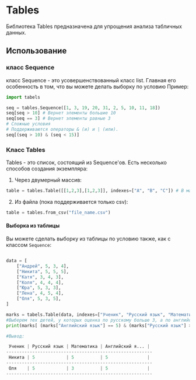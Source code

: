 # Tables
Библиотека Tables предназначена для упрощения анализа табличных данных.
## Использование
### класс Sequence
класс Sequence - это усовершенствованный класс list. Главная его особенность в том, что вы можете делать выборку по условию
Пример:
```python
import tabels

seq = tables.Sequence([1, 3, 19, 20, 31, 2, 5, 10, 11, 18])
seq[seq > 10] # Вернет элементы большие 10
seq[seq == 3] # Вернет элементы равные 3
# Сложные условия
# Поддерживаются операторы & (и) и | (или).
seq[(seq > 10) & (seq < 15)]
```
### Класс Tables
Tables - это список, состоящий из Sequence'ов.
Есть несколько способов создания экземпляра:
1. Через двумерный массив:
```python
table = tables.Table([[1,2,3],[1,2,3]], indexes=["A", "B", "C"]) # В массиве indexes передается шапка таблицы
```
2. Из файла (пока поддерживается только csv):
```python
table = tables.from_csv("file_name.csv")
```
#### Выборка из таблицы
Вы можете сделать выборку из таблицы по условию также, как с классом ```Sequence```:
```python

data = [
    ["Андрей", 5, 3, 4],
    ["Никита", 5, 5, 5],
    ["Катя", 3, 4, 3],
    ["Коля", 4, 4, 4],
    ["Юра", 5, 3, 3],
    ["Лена", 4, 5, 4],
    ["Оля", 5, 3, 5],
]

marks = tabels.Table(data, indexes=["Ученик", "Русский язык", "Математика", "Английский язык"])
#Выберем тех детей, у которых оценка по русскому больше 3, а по английскому - 5
print(marks[ (marks["Английский язык"] == 5) & (marks["Русский язык"] > 3) ])

#Вывод:

 Ученик | Русский язык | Математика | Английский я... | 
--------------------------------------------------------
 Никита | 5            | 5          | 5               | 
--------------------------------------------------------
 Оля    | 5            | 3          | 5               | 
--------------------------------------------------------
```
